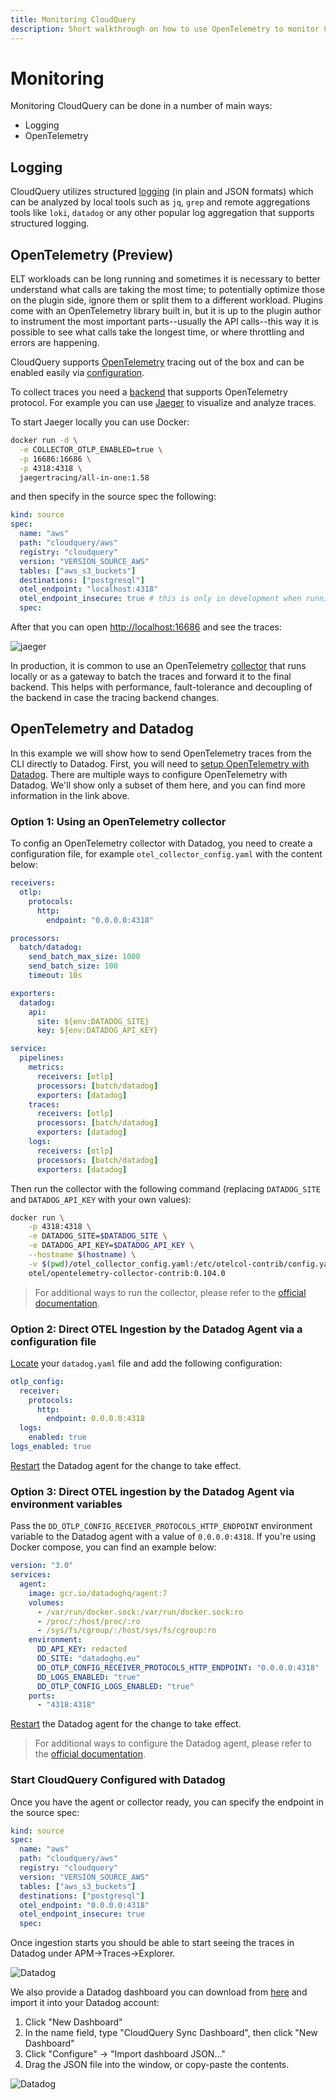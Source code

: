 ```yaml
---
title: Monitoring CloudQuery
description: Short walkthrough on how to use OpenTelemetry to monitor CloudQuery Syncs
---
```


# Monitoring

Monitoring CloudQuery can be done in a number of main ways:

- Logging
- OpenTelemetry

## Logging

CloudQuery utilizes structured [logging](../reference/cli/cloudquery) (in plain and JSON formats) which can be analyzed by local tools such as `jq`, `grep` and remote aggregations tools like `loki`, `datadog` or any other popular log aggregation that supports structured logging.

## OpenTelemetry (Preview)

ELT workloads can be long running and sometimes it is necessary to better understand what calls are taking the most time; to potentially optimize those on the plugin side, ignore them or split them to a different workload. Plugins come with an OpenTelemetry library built in, but it is up to the plugin author to instrument the most important parts--usually the API calls--this way it is possible to see what calls take the longest time, or where throttling and errors are happening.

CloudQuery supports [OpenTelemetry](https://opentelemetry.io/) tracing out of the box and can be enabled easily via [configuration](/docs/reference/source-spec).

To collect traces you need a [backend](https://opentelemetry.io/docs/concepts/components/#exporters) that supports OpenTelemetry protocol. For example you can use [Jaeger](https://opentelemetry.io/docs/instrumentation/go/exporters/#jaeger) to visualize and analyze traces.

To start Jaeger locally you can use Docker:

```bash
docker run -d \
  -e COLLECTOR_OTLP_ENABLED=true \
  -p 16686:16686 \
  -p 4318:4318 \
  jaegertracing/all-in-one:1.58
```

and then specify in the source spec the following:

```yaml
kind: source
spec:
  name: "aws"
  path: "cloudquery/aws"
  registry: "cloudquery"
  version: "VERSION_SOURCE_AWS"
  tables: ["aws_s3_buckets"]
  destinations: ["postgresql"]
  otel_endpoint: "localhost:4318"
  otel_endpoint_insecure: true # this is only in development when running local jaeger
  spec:
```

After that you can open [http://localhost:16686](http://localhost:16686) and see the traces:

![jaeger](/images/docs/jaeger.png)

In production, it is common to use an OpenTelemetry [collector](https://opentelemetry.io/docs/concepts/components/#collector) that runs locally or as a gateway to batch the traces and forward it to the final backend. This helps with performance, fault-tolerance and decoupling of the backend in case the tracing backend changes.

## OpenTelemetry and Datadog

In this example we will show how to send OpenTelemetry traces from the CLI directly to Datadog.
First, you will need to [setup OpenTelemetry with Datadog](https://docs.datadoghq.com/opentelemetry/).
There are multiple ways to configure OpenTelemetry with Datadog. We'll show only a subset of them here, and you can find more information in the link above.

### Option 1: Using an OpenTelemetry collector

To config an OpenTelemetry collector with Datadog, you need to create a configuration file, for example `otel_collector_config.yaml` with the content below:

```yaml
receivers:
  otlp:
    protocols:
      http:
        endpoint: "0.0.0.0:4318"

processors:
  batch/datadog:
    send_batch_max_size: 1000
    send_batch_size: 100
    timeout: 10s

exporters:
  datadog:
    api:
      site: ${env:DATADOG_SITE}
      key: ${env:DATADOG_API_KEY}

service:
  pipelines:
    metrics:
      receivers: [otlp]
      processors: [batch/datadog]
      exporters: [datadog]
    traces:
      receivers: [otlp]
      processors: [batch/datadog]
      exporters: [datadog]
    logs:
      receivers: [otlp]
      processors: [batch/datadog]
      exporters: [datadog]
```

Then run the collector with the following command (replacing `DATADOG_SITE` and `DATADOG_API_KEY` with your own values):

```bash
docker run \
    -p 4318:4318 \
    -e DATADOG_SITE=$DATADOG_SITE \
    -e DATADOG_API_KEY=$DATADOG_API_KEY \
    --hostname $(hostname) \
    -v $(pwd)/otel_collector_config.yaml:/etc/otelcol-contrib/config.yaml \
    otel/opentelemetry-collector-contrib:0.104.0
```

> For additional ways to run the collector, please refer to the [official documentation](https://docs.datadoghq.com/opentelemetry/collector_exporter/deployment#running-the-collector).

### Option 2: Direct OTEL Ingestion by the Datadog Agent via a configuration file

[Locate](https://docs.datadoghq.com/agent/configuration/agent-configuration-files/) your `datadog.yaml` file and add the following configuration:

```yaml
otlp_config:
  receiver:
    protocols:
      http:
        endpoint: 0.0.0.0:4318
  logs:
    enabled: true
logs_enabled: true
```

[Restart](https://docs.datadoghq.com/agent/configuration/agent-commands/#restart-the-agent) the Datadog agent for the change to take effect.

### Option 3: Direct OTEL ingestion by the Datadog Agent via environment variables

Pass the `DD_OTLP_CONFIG_RECEIVER_PROTOCOLS_HTTP_ENDPOINT` environment variable to the Datadog agent with a value of `0.0.0.0:4318`.
If you're using Docker compose, you can find an example below:

```yaml
version: "3.0"
services:
  agent:
    image: gcr.io/datadoghq/agent:7
    volumes:
      - /var/run/docker.sock:/var/run/docker.sock:ro
      - /proc/:/host/proc/:ro
      - /sys/fs/cgroup/:/host/sys/fs/cgroup:ro
    environment:
      DD_API_KEY: redacted
      DD_SITE: "datadoghq.eu"
      DD_OTLP_CONFIG_RECEIVER_PROTOCOLS_HTTP_ENDPOINT: "0.0.0.0:4318"
      DD_LOGS_ENABLED: "true"
      DD_OTLP_CONFIG_LOGS_ENABLED: "true"
    ports:
      - "4318:4318"
```

[Restart](https://docs.datadoghq.com/agent/configuration/agent-commands/#restart-the-agent) the Datadog agent for the change to take effect.

> For additional ways to configure the Datadog agent, please refer to the [official documentation](https://docs.datadoghq.com/opentelemetry/interoperability/otlp_ingest_in_the_agent#enabling-otlp-ingestion-on-the-datadog-agent).

### Start CloudQuery Configured with Datadog

Once you have the agent or collector ready, you can specify the endpoint in the source spec:

```yaml
kind: source
spec:
  name: "aws"
  path: "cloudquery/aws"
  registry: "cloudquery"
  version: "VERSION_SOURCE_AWS"
  tables: ["aws_s3_buckets"]
  destinations: ["postgresql"]
  otel_endpoint: "0.0.0.0:4318"
  otel_endpoint_insecure: true
  spec:
```

Once ingestion starts you should be able to start seeing the traces in Datadog under APM->Traces->Explorer.

![Datadog](/images/docs/monitoring/cq_otel_datadog.png)

We also provide a Datadog dashboard you can download from [here](/assets/datadog-dashboard.json) and import it into your Datadog account:
1. Click "New Dashboard"
2. In the name field, type "CloudQuery Sync Dashboard", then click "New Dashboard"
3. Click "Configure" -> "Import dashboard JSON…"
4. Drag the JSON file into the window, or copy-paste the contents.

![Datadog](/images/docs/monitoring/cq_otel_datadog_dashboard.png)
